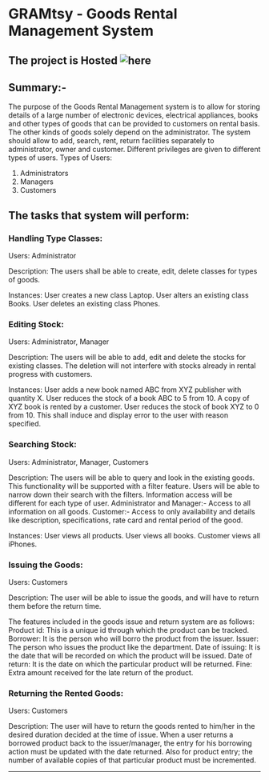 # GRAMtsy - Goods Rental Management System

## The project is Hosted ![here](https://logoind.github.io/GRAMtsy)

## Summary:-
The purpose of the Goods Rental Management system is to allow for storing details of a large number of electronic devices, electrical appliances, books and other types of goods that can be provided to customers on rental basis. The other kinds of goods solely depend on the administrator. The system should allow to add, search, rent, return facilities separately to administrator, owner and customer. Different privileges are given to different types of users.
Types of Users:
1. Administrators
2. Managers
3. Customers

## The tasks that system will perform:

### Handling Type Classes:

Users: Administrator

Description: 
The users shall be able to create, edit, delete classes for types of goods.

Instances: 
User creates a new class Laptop.
User alters an existing class Books.
User deletes an existing class Phones.


### Editing Stock:

Users: Administrator, Manager

Description: 
The users will be able to add, edit and delete the stocks for existing classes. The deletion will not interfere with stocks already in rental progress with customers.

Instances: 
User adds a new book named ABC from XYZ publisher with quantity X.
User reduces the stock of a book ABC to 5 from 10.
A copy of XYZ book is rented by a customer. User reduces the stock of book XYZ to 0 from 10. This shall induce and display error to the user with reason specified.

### Searching Stock:

Users: Administrator, Manager, Customers

Description: 
The users will be able to query and look in the existing goods. This functionality will be supported with a filter feature. Users will be able to narrow down their search with the filters.
Information access will be different for each type of user.
Administrator and Manager:- Access to all information on all goods.
Customer:- Access to only availability and details like description, specifications, rate card and rental period of the good.

Instances: 
User views all products.
User views all books.
Customer views all iPhones.

### Issuing the Goods:

Users: Customers

Description:
The user will be able to issue the goods, and will have to return them before the return time.

The features included in the goods issue and return system are as follows:
Product id: This is a unique id through which the product can be tracked.
Borrower: It is the person who will borro the product from the issuer.
Issuer: The person who issues the product like the department.
Date of issuing: It is the date that will be recorded on which the product will be issued.
Date of return: It is the date on which the particular product will be returned.
Fine: Extra amount received for the late return of the product.

### Returning the Rented Goods:

Users: Customers

Description:
The user will have to return the goods rented to him/her in the desired duration decided at the time of issue. When a user returns a borrowed product back to the issuer/manager, the entry for his borrowing action must be updated with the date returned. Also for product entry; the number of available copies of that particular product must be incremented.


<hr />

